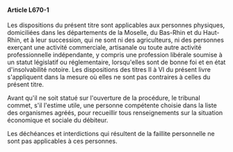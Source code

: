 #### Article L670-1

Les dispositions du présent titre sont applicables aux personnes physiques, domiciliées dans les départements de la Moselle, du Bas-Rhin et du Haut-Rhin, et à leur succession, qui ne sont ni des agriculteurs, ni des personnes exerçant une activité commerciale, artisanale ou toute autre activité professionnelle indépendante, y compris une profession libérale soumise à un statut législatif ou réglementaire, lorsqu'elles sont de bonne foi et en état d'insolvabilité notoire. Les dispositions des titres II à VI du présent livre s'appliquent dans la mesure où elles ne sont pas contraires à celles du présent titre.

Avant qu'il ne soit statué sur l'ouverture de la procédure, le tribunal commet, s'il l'estime utile, une personne compétente choisie dans la liste des organismes agréés, pour recueillir tous renseignements sur la situation économique et sociale du débiteur.

Les déchéances et interdictions qui résultent de la faillite personnelle ne sont pas applicables à ces personnes.

